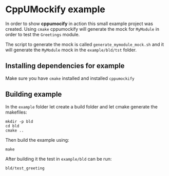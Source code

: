 # CppUMockify example

In order to show __cppumocify__ in action this small example project was created.
Using `cmake` cppumockify will generate the mock for `MyModule` in order to
test the `Greetings` module. 

The script to generate the mock is called `generate_mymodule_mock.sh` and it will
generate the `MyModule` mock in the `example/bld/tst` folder.

## Installing dependencies for example

Make sure you have `cmake` installed and installed `cppumockify`

## Building example

In the `example` folder let create a build folder and let cmake generate the makefiles:

    mkdir -p bld
    cd bld
    cmake ..

Then build the example using:

    make

After building it the test in `example/bld` can be run:

    bld/test_greeting

